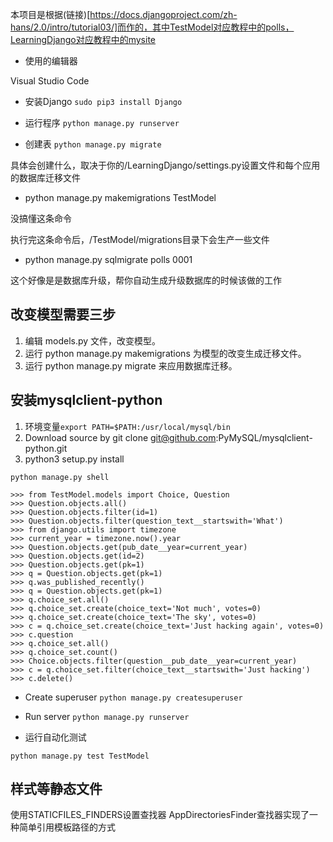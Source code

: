 本项目是根据(链接)[https://docs.djangoproject.com/zh-hans/2.0/intro/tutorial03/]而作的，其中TestModel对应教程中的polls，LearningDjango对应教程中的mysite

 - 使用的编辑器

Visual Studio Code

 - 安装Django
```sudo pip3 install Django```

 - 运行程序
```python manage.py runserver```
 - 创建表
```python manage.py migrate```

具体会创建什么，取决于你的/LearningDjango/settings.py设置文件和每个应用的数据库迁移文件

 - python manage.py makemigrations TestModel

没搞懂这条命令

执行完这条命令后，/TestModel/migrations目录下会生产一些文件

 - python manage.py sqlmigrate polls 0001

这个好像是是数据库升级，帮你自动生成升级数据库的时候该做的工作

## 改变模型需要三步

1. 编辑 models.py 文件，改变模型。
2. 运行 python manage.py makemigrations 为模型的改变生成迁移文件。
3. 运行 python manage.py migrate 来应用数据库迁移。

## 安装mysqlclient-python

1. 环境变量```export PATH=$PATH:/usr/local/mysql/bin```
2. Download source by git clone git@github.com:PyMySQL/mysqlclient-python.git
3. python3 setup.py install

```python manage.py shell```

```
>>> from TestModel.models import Choice, Question
>>> Question.objects.all()
>>> Question.objects.filter(id=1)
>>> Question.objects.filter(question_text__startswith='What')
>>> from django.utils import timezone
>>> current_year = timezone.now().year
>>> Question.objects.get(pub_date__year=current_year)
>>> Question.objects.get(id=2)
>>> Question.objects.get(pk=1)
>>> q = Question.objects.get(pk=1)
>>> q.was_published_recently()
>>> q = Question.objects.get(pk=1)
>>> q.choice_set.all()
>>> q.choice_set.create(choice_text='Not much', votes=0)
>>> q.choice_set.create(choice_text='The sky', votes=0)
>>> c = q.choice_set.create(choice_text='Just hacking again', votes=0)
>>> c.question
>>> q.choice_set.all()
>>> q.choice_set.count()
>>> Choice.objects.filter(question__pub_date__year=current_year)
>>> c = q.choice_set.filter(choice_text__startswith='Just hacking')
>>> c.delete()
```

 - Create superuser
```python manage.py createsuperuser```
 - Run server
```python manage.py runserver```

 - 运行自动化测试

```python manage.py test TestModel```

## 样式等静态文件
使用STATICFILES_FINDERS设置查找器
AppDirectoriesFinder查找器实现了一种简单引用模板路径的方式
